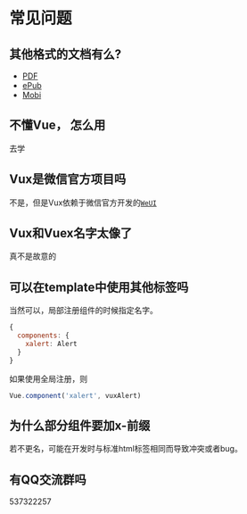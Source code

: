 # 常见问题

## 其他格式的文档有么?

+ [PDF](https://www.gitbook.com/download/pdf/book/jinhuiwong/vuxx)
+ [ePub](https://www.gitbook.com/download/epub/book/jinhuiwong/vuxx)
+ [Mobi](https://www.gitbook.com/download/mobi/book/jinhuiwong/vuxx)

## 不懂Vue， 怎么用

去学

## Vux是微信官方项目吗

不是，但是Vux依赖于微信官方开发的[`WeUI`](https://github.com/weui/weui)

## Vux和Vuex名字太像了

真不是故意的

## 可以在template中使用其他标签吗

当然可以，局部注册组件的时候指定名字。

``` js
{
  components: {
    xalert: Alert
  }
}

```

如果使用全局注册，则

``` js
Vue.component('xalert', vuxAlert)
```

## 为什么部分组件要加x-前缀

若不更名，可能在开发时与标准html标签相同而导致冲突或者bug。

## 有QQ交流群吗

537322257

